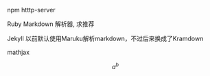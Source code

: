npm htttp-server

Ruby Markdown 解析器, 求推荐

Jekyll 以前默认使用Maruku解析markdown，不过后来换成了Kramdown

mathjax

$$a^b$$